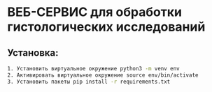 # ВЕБ-СЕРВИС для обработки гистологических исследований
## Установка:
```sh
1. Установить виртуальное окружение python3 -m venv env
2. Активировать виртуальное окружение source env/bin/activate
3. Установить пакеты pip install -r requirements.txt
```
